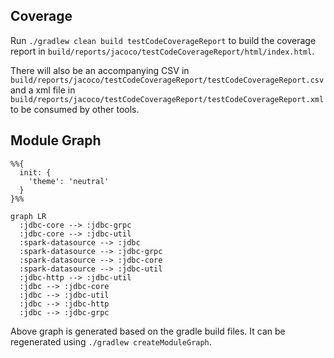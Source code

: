 ## Coverage

Run `./gradlew clean build testCodeCoverageReport` to build the coverage report in `build/reports/jacoco/testCodeCoverageReport/html/index.html`.

There will also be an accompanying CSV in `build/reports/jacoco/testCodeCoverageReport/testCodeCoverageReport.csv` and a xml file in `build/reports/jacoco/testCodeCoverageReport/testCodeCoverageReport.xml` to be consumed by other tools.

## Module Graph

```mermaid
%%{
  init: {
    'theme': 'neutral'
  }
}%%

graph LR
  :jdbc-core --> :jdbc-grpc
  :jdbc-core --> :jdbc-util
  :spark-datasource --> :jdbc
  :spark-datasource --> :jdbc-grpc
  :spark-datasource --> :jdbc-core
  :spark-datasource --> :jdbc-util
  :jdbc-http --> :jdbc-util
  :jdbc --> :jdbc-core
  :jdbc --> :jdbc-util
  :jdbc --> :jdbc-http
  :jdbc --> :jdbc-grpc
```

Above graph is generated based on the gradle build files.
It can be regenerated using `./gradlew createModuleGraph`.